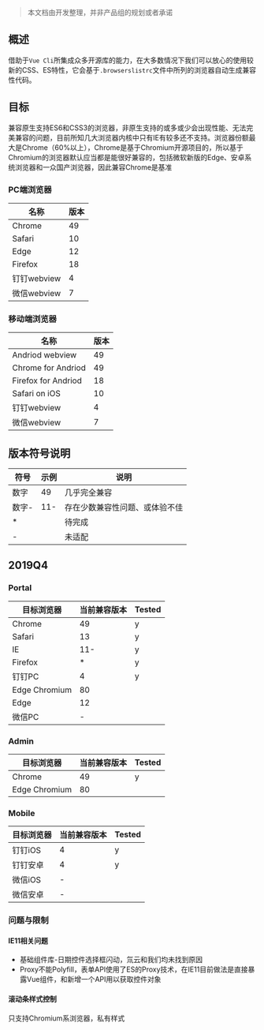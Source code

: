 
> 本文档由开发整理，并非产品组的规划或者承诺

## 概述

借助于`Vue Cli`所集成众多开源库的能力，在大多数情况下我们可以放心的使用较新的CSS、ES特性，它会基于`.browserslistrc`文件中所列的浏览器自动生成兼容性代码。

## 目标

兼容原生支持ES6和CSS3的浏览器，非原生支持的或多或少会出现性能、无法完美兼容的问题，目前所知几大浏览器内核中只有IE有较多还不支持。浏览器份额最大是Chrome（60%以上），Chrome是基于Chromium开源项目的，所以基于Chromium的浏览器默认应当都是能很好兼容的，包括微软新版的Edge、安卓系统浏览器和一众国产浏览器，因此兼容Chrome是基准

### PC端浏览器

| 名称  | 版本    |
| ------- | --------- | 
| Chrome  | 49       |
| Safari  | 10       | 
| Edge  | 12       | 
| Firefox  | 18       | 
| 钉钉webview  | 4       |
| 微信webview  | 7       |

### 移动端浏览器

| 名称  | 版本    |
| ------- | --------- |
| Andriod webview  | 49       |
| Chrome for Andriod  | 49       |
| Firefox for Andriod  | 18       |
| Safari on iOS  | 10       |
| 钉钉webview  | 4       |
| 微信webview  | 7       |


## 版本符号说明

| 符号   | 示例    |   说明     |
| ------- | --------- | ------------ |
| 数字  | 49       |   几乎完全兼容      |
| 数字-  | 11-     |   存在少数兼容性问题、或体验不佳    |
| *  |      |   待完成      |
| -  |      |   未适配      |

## 2019Q4

### Portal

| 目标浏览器  | 当前兼容版本    |   Tested     | 
| ------- | --------- | ------------ |
| Chrome  | 49       |     y    |
| Safari  | 13       |     y    |
| IE  | 11-       |    y    |
| Firefox  | *      |    y    | 
| 钉钉PC  | 4       |    y    | 
| Edge Chromium  | 80       |         |
| Edge  | 12       |         |
| 微信PC  | -      |         | 

### Admin

| 目标浏览器  | 当前兼容版本   |   Tested     | 
| ------- | --------- | ------------ |
| Chrome  | 49       |    y     |
| Edge Chromium  | 80       |         |

### Mobile

| 目标浏览器  | 当前兼容版本   |   Tested     | 
| ------- | --------- | ------------ |
| 钉钉iOS  | 4       |     y    |
| 钉钉安卓  | 4       |    y    |
| 微信iOS  | -       |         | 
| 微信安卓  | -       |         | 

### 问题与限制

#### IE11相关问题

* 基础组件库-日期控件选择框闪动，氚云和我们均未找到原因
* Proxy不能Polyfill，表单API使用了ES的Proxy技术，在IE11目前做法是直接暴露Vue组件，和新增一个API用以获取控件对象

#### 滚动条样式控制

只支持Chromium系浏览器，私有样式